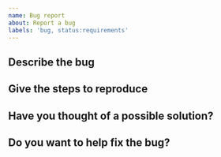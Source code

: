 ```yaml
---
name: Bug report
about: Report a bug
labels: 'bug, status:requirements'
---
```


## Describe the bug

## Give the steps to reproduce

## Have you thought of a possible solution?

## Do you want to help fix the bug?

